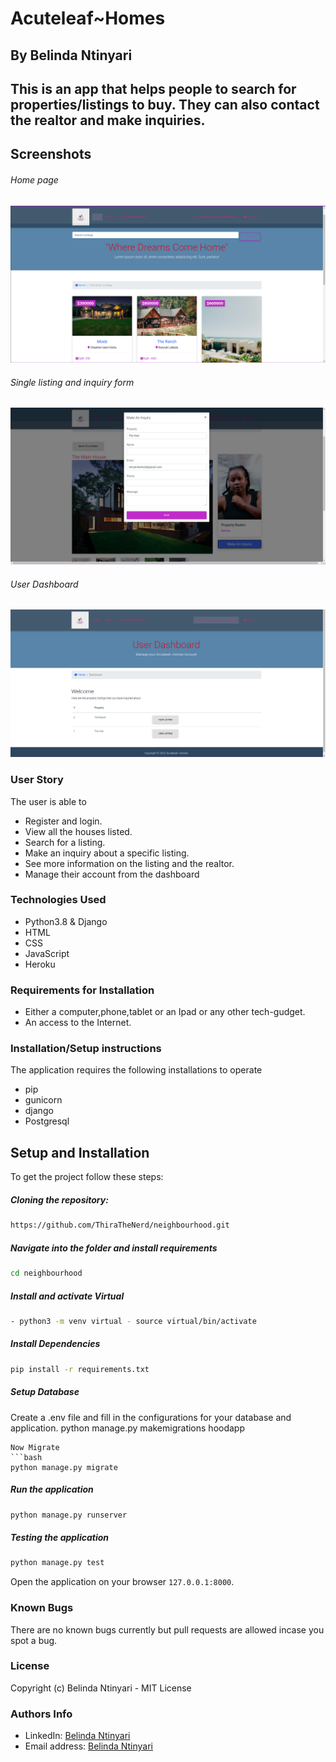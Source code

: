 <h1>Acuteleaf~Homes</h1>

<h2>By Belinda Ntinyari<h2>

<p>This is an app that helps people to search for properties/listings to buy. They can also contact the realtor and make inquiries.</p>

## Screenshots 
###### Home page
<img src="static/img/Screenshot from 2022-06-24 15-30-00.png">

###### Single listing and inquiry form
<img src="static/img/Screenshot from 2022-06-24 15-40-11.png">

###### User Dashboard
<img src="static/img/Screenshot from 2022-06-24 15-32-53.png">


<h3>User Story</h3>
<p>The user is able to</p>

<ul>
    <li>Register and login.</li>
    <li>View all  the houses listed.</li>
    <li>Search for a listing. </li>
    <li>Make an inquiry about a specific listing. </li>
    <li>See more information on the listing and the realtor.</li>
    <li>Manage their account from the dashboard</li>
</ul>

<h3>Technologies Used</h3>
<ul>
    <li>Python3.8 & Django</li>
    <li>HTML</li>
    <li>CSS</li>
    <li>JavaScript</li>
    <li>Heroku</li>
</ul>

<h3>Requirements for Installation</h3>
<ul>
    <li>
    Either a computer,phone,tablet or an Ipad or any other tech-gudget. </li>
    <li>An access to the Internet.</li>
</ul>

<h3>Installation/Setup instructions</h3>
<p>The application requires the following installations to operate</p>
<ul>
    <li>pip</li>
    <li>gunicorn</li>
    <li>django</li>
    <li>Postgresql</li>

</ul>

## Setup and Installation  
To get the project follow these steps:

##### Cloning the repository:  
 ```bash 
https://github.com/ThiraTheNerd/neighbourhood.git
```
##### Navigate into the folder and install requirements  
 ```bash 
cd neighbourhood 
```
##### Install and activate Virtual  
 ```bash 
- python3 -m venv virtual - source virtual/bin/activate  
```
##### Install Dependencies  
 ```bash 
 pip install -r requirements.txt 
``` 
 ##### Setup Database
 Create a .env file and fill in the configurations for your database and application.
 python manage.py makemigrations hoodapp
 ``` 
 Now Migrate  
 ```bash 
 python manage.py migrate 
```
##### Run the application  
 ```bash 
 python manage.py runserver 
``` 
##### Testing the application  
 ```bash 
 python manage.py test 
```
Open the application on your browser `127.0.0.1:8000`.  

<h3>Known Bugs</h3>
<p>There are no known bugs currently but pull requests are allowed incase you spot a bug.</p>

<h3>License</h3>
<p>Copyright (c) Belinda Ntinyari - MIT License</p>

<h3>Authors Info</h3>
<ul>
    <li>LinkedIn: <a href="https://www.linkedin.com/in/belinda-ntinyari-3843a81b5/">Belinda Ntinyari</a>
    <li>Email address: <a href="ntinyaribelinda@gmail.com">Belinda Ntinyari</a>
</ul>
